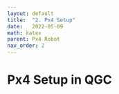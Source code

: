 ```yaml
---
layout: default
title:  "2. Px4 Setup"
date:   2022-05-09
math: katex
parent: Px4 Robot
nav_order: 2
---
```



# Px4 Setup in QGC
